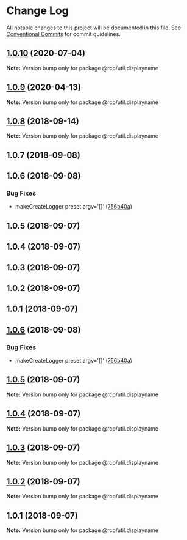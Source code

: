 # Change Log

All notable changes to this project will be documented in this file.
See [Conventional Commits](https://conventionalcommits.org) for commit guidelines.

<a name="1.0.10"></a>

## [1.0.10](https://github.com/imcuttle/rcp/compare/@rcp/util.displayname@1.0.9...@rcp/util.displayname@1.0.10) (2020-07-04)

**Note:** Version bump only for package @rcp/util.displayname

<a name="1.0.9"></a>

## [1.0.9](https://github.com/imcuttle/rcp/compare/@rcp/util.displayname@1.0.8...@rcp/util.displayname@1.0.9) (2020-04-13)

**Note:** Version bump only for package @rcp/util.displayname

<a name="1.0.8"></a>

## [1.0.8](https://github.com/imcuttle/rcp/compare/@rcp/util.displayname@1.0.7...@rcp/util.displayname@1.0.8) (2018-09-14)

**Note:** Version bump only for package @rcp/util.displayname

<a name="1.0.7"></a>

## 1.0.7 (2018-09-08)

<a name="1.0.6"></a>

## 1.0.6 (2018-09-08)

### Bug Fixes

- makeCreateLogger preset argv='[]' ([756b40a](https://github.com/imcuttle/rcp/commit/756b40a))

<a name="1.0.5"></a>

## 1.0.5 (2018-09-07)

<a name="1.0.4"></a>

## 1.0.4 (2018-09-07)

<a name="1.0.3"></a>

## 1.0.3 (2018-09-07)

<a name="1.0.2"></a>

## 1.0.2 (2018-09-07)

<a name="1.0.1"></a>

## 1.0.1 (2018-09-07)

<a name="1.0.6"></a>

## [1.0.6](https://github.com/imcuttle/rcp/compare/v1.0.5...v1.0.6) (2018-09-08)

### Bug Fixes

- makeCreateLogger preset argv='[]' ([756b40a](https://github.com/imcuttle/rcp/commit/756b40a))

<a name="1.0.5"></a>

## [1.0.5](https://github.com/imcuttle/rcp/compare/v1.0.4...v1.0.5) (2018-09-07)

**Note:** Version bump only for package @rcp/util.displayname

<a name="1.0.4"></a>

## [1.0.4](https://github.com/imcuttle/rcp/compare/v1.0.3...v1.0.4) (2018-09-07)

**Note:** Version bump only for package @rcp/util.displayname

<a name="1.0.3"></a>

## [1.0.3](https://github.com/imcuttle/rcp/compare/v1.0.2...v1.0.3) (2018-09-07)

**Note:** Version bump only for package @rcp/util.displayname

<a name="1.0.2"></a>

## [1.0.2](https://github.com/imcuttle/rcp/compare/v1.0.1...v1.0.2) (2018-09-07)

**Note:** Version bump only for package @rcp/util.displayname

<a name="1.0.1"></a>

## 1.0.1 (2018-09-07)

**Note:** Version bump only for package @rcp/util.displayname
